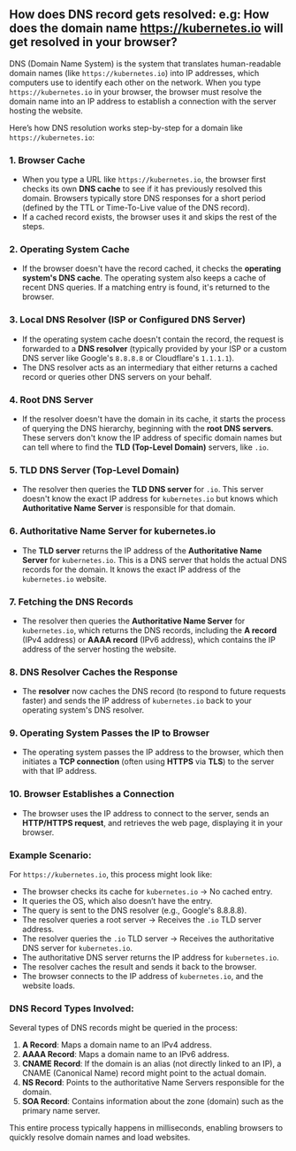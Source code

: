 ## How does DNS record gets resolved: e.g: How does the domain name https://kubernetes.io will get resolved in your browser?

DNS (Domain Name System) is the system that translates human-readable domain names (like `https://kubernetes.io`) into IP addresses, which computers use to identify each other on the network. When you type `https://kubernetes.io` in your browser, the browser must resolve the domain name into an IP address to establish a connection with the server hosting the website.

Here’s how DNS resolution works step-by-step for a domain like `https://kubernetes.io`:

### 1. **Browser Cache**
   - When you type a URL like `https://kubernetes.io`, the browser first checks its own **DNS cache** to see if it has previously resolved this domain. Browsers typically store DNS responses for a short period (defined by the TTL or Time-To-Live value of the DNS record).
   - If a cached record exists, the browser uses it and skips the rest of the steps.

### 2. **Operating System Cache**
   - If the browser doesn't have the record cached, it checks the **operating system's DNS cache**. The operating system also keeps a cache of recent DNS queries. If a matching entry is found, it's returned to the browser.
   
### 3. **Local DNS Resolver (ISP or Configured DNS Server)**
   - If the operating system cache doesn't contain the record, the request is forwarded to a **DNS resolver** (typically provided by your ISP or a custom DNS server like Google's `8.8.8.8` or Cloudflare's `1.1.1.1`).
   - The DNS resolver acts as an intermediary that either returns a cached record or queries other DNS servers on your behalf.

### 4. **Root DNS Server**
   - If the resolver doesn't have the domain in its cache, it starts the process of querying the DNS hierarchy, beginning with the **root DNS servers**. These servers don't know the IP address of specific domain names but can tell where to find the **TLD (Top-Level Domain)** servers, like `.io`.

### 5. **TLD DNS Server (Top-Level Domain)**
   - The resolver then queries the **TLD DNS server** for `.io`. This server doesn't know the exact IP address for `kubernetes.io` but knows which **Authoritative Name Server** is responsible for that domain.

### 6. **Authoritative Name Server for kubernetes.io**
   - The **TLD server** returns the IP address of the **Authoritative Name Server** for `kubernetes.io`. This is a DNS server that holds the actual DNS records for the domain. It knows the exact IP address of the `kubernetes.io` website.

### 7. **Fetching the DNS Records**
   - The resolver then queries the **Authoritative Name Server** for `kubernetes.io`, which returns the DNS records, including the **A record** (IPv4 address) or **AAAA record** (IPv6 address), which contains the IP address of the server hosting the website.

### 8. **DNS Resolver Caches the Response**
   - The **resolver** now caches the DNS record (to respond to future requests faster) and sends the IP address of `kubernetes.io` back to your operating system's DNS resolver.

### 9. **Operating System Passes the IP to Browser**
   - The operating system passes the IP address to the browser, which then initiates a **TCP connection** (often using **HTTPS** via **TLS**) to the server with that IP address.

### 10. **Browser Establishes a Connection**
   - The browser uses the IP address to connect to the server, sends an **HTTP/HTTPS request**, and retrieves the web page, displaying it in your browser.

### Example Scenario:
For `https://kubernetes.io`, this process might look like:

- The browser checks its cache for `kubernetes.io` → No cached entry.
- It queries the OS, which also doesn’t have the entry.
- The query is sent to the DNS resolver (e.g., Google's 8.8.8.8).
- The resolver queries a root server → Receives the `.io` TLD server address.
- The resolver queries the `.io` TLD server → Receives the authoritative DNS server for `kubernetes.io`.
- The authoritative DNS server returns the IP address for `kubernetes.io`.
- The resolver caches the result and sends it back to the browser.
- The browser connects to the IP address of `kubernetes.io`, and the website loads.

### DNS Record Types Involved:
Several types of DNS records might be queried in the process:
1. **A Record**: Maps a domain name to an IPv4 address.
2. **AAAA Record**: Maps a domain name to an IPv6 address.
3. **CNAME Record**: If the domain is an alias (not directly linked to an IP), a CNAME (Canonical Name) record might point to the actual domain.
4. **NS Record**: Points to the authoritative Name Servers responsible for the domain.
5. **SOA Record**: Contains information about the zone (domain) such as the primary name server.

This entire process typically happens in milliseconds, enabling browsers to quickly resolve domain names and load websites.
